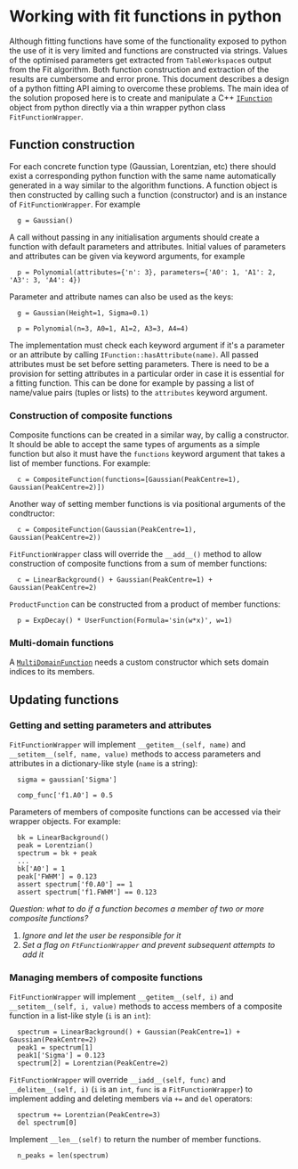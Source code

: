 # Working with fit functions in python

Although fitting functions have some of the functionality exposed to python the use of it is very limited and functions are constructed via strings. Values of the optimised parameters get extracted from `TableWorkspace`s output from the Fit algorithm. Both function construction and extraction of the results are cumbersome and error prone. This document describes a design of a python fitting API aiming to overcome these problems. The main idea of the solution proposed here is to create and manipulate a C++ [`IFunction`](https://github.com/mantidproject/mantid/blob/master/Framework/API/inc/MantidAPI/IFunction.h) object from python directly via a thin wrapper python class `FitFunctionWrapper`.

## Function construction

For each concrete function type (Gaussian, Lorentzian, etc) there should exist a corresponding python function with the same name automatically generated in a way similar to the algorithm functions. A function object is then constructed by calling such a function (constructor) and is an instance of `FitFunctionWrapper`. For example
```
  g = Gaussian()
```
A call without passing in any initialisation arguments should create a function with default parameters and attributes.
Initial values of parameters and attributes can be given via keyword arguments, for example
```
  p = Polynomial(attributes={'n': 3}, parameters={'A0': 1, 'A1': 2, 'A3': 3, 'A4': 4})
```
Parameter and attribute names can also be used as the keys:
```
  g = Gaussian(Height=1, Sigma=0.1)
  
  p = Polynomial(n=3, A0=1, A1=2, A3=3, A4=4)
```
The implementation must check each keyword argument if it's a parameter or an attribute by calling `IFunction::hasAttribute(name)`. All passed attributes must be set before setting parameters. There is need to be a provision for setting attributes in a particular order in case it is essential for a fitting function. This can be done for example by passing a list of name/value pairs (tuples or lists) to the `attributes` keyword argument.

### Construction of composite functions

Composite functions can be created in a similar way, by callig a constructor. It should be able to accept the same types of arguments as a simple function but also it must have the `functions` keyword argument that takes a list of member functions. For example:
```
  c = CompositeFunction(functions=[Gaussian(PeakCentre=1), Gaussian(PeakCentre=2)])
```
Another way of setting member functions is via positional arguments of the condtructor:
```
  c = CompositeFunction(Gaussian(PeakCentre=1), Gaussian(PeakCentre=2))
```
`FitFunctionWrapper` class will override the `__add__()` method to allow construction of composite functions from a sum of member functions:
```
  c = LinearBackground() + Gaussian(PeakCentre=1) + Gaussian(PeakCentre=2)
```
`ProductFunction` can be constructed from a product of member functions:
```
  p = ExpDecay() * UserFunction(Formula='sin(w*x)', w=1)
```

### Multi-domain functions

A [`MultiDomainFunction`](https://github.com/mantidproject/mantid/blob/master/Framework/API/inc/MantidAPI/MultiDomainFunction.h) needs a custom constructor which sets domain indices to its members.

## Updating functions

### Getting and setting parameters and attributes

`FitFunctionWrapper` will implement `__getitem__(self, name)` and `__setitem__(self, name, value)` methods to access parameters and attributes in a dictionary-like style (`name` is a string):
```
  sigma = gaussian['Sigma']
  
  comp_func['f1.A0'] = 0.5
```

Parameters of members of composite functions can be accessed via their wrapper objects. For example:
```
  bk = LinearBackground()
  peak = Lorentzian()
  spectrum = bk + peak
  ...
  bk['A0'] = 1
  peak['FWHM'] = 0.123
  assert spectrum['f0.A0'] == 1
  assert spectrum['f1.FWHM'] == 0.123
```
*Question: what to do if a function becomes a member of two or more composite functions?*
  1. *Ignore and let the user be responsible for it*
  2. *Set a flag on `FtFunctionWrapper` and prevent subsequent attempts to add it*

### Managing members of composite functions

`FitFunctionWrapper` will implement `__getitem__(self, i)` and `__setitem__(self, i, value)` methods to access members of a composite function in a list-like style (`i` is an `int`):
```
  spectrum = LinearBackground() + Gaussian(PeakCentre=1) + Gaussian(PeakCentre=2)
  peak1 = spectrum[1]
  peak1['Sigma'] = 0.123
  spectrum[2] = Lorentzian(PeakCentre=2)
```

`FitFunctionWrapper` will override `__iadd__(self, func)` and `__delitem__(self, i)` (`i` is an `int`, `func` is a `FitFunctionWrapper`) to implement adding and deleting members via `+=` and `del` operators:
```
  spectrum += Lorentzian(PeakCentre=3)
  del spectrum[0]
```

Implement `__len__(self)` to return the number of member functions.
```
  n_peaks = len(spectrum)
```
